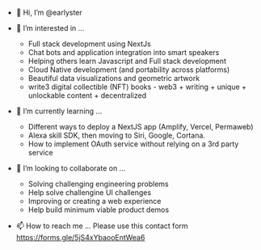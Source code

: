 - 👋 Hi, I’m @earlyster
- 👀 I’m interested in ...
   - Full stack development using NextJs
   - Chat bots and application integration into smart speakers
   - Helping others learn Javascript and Full stack development
   - Cloud Native development (and portability across platforms)
   - Beautiful data visualizations and geometric artwork
   - write3 digital collectible (NFT) books - web3 + writing + unique + unlockable content + decentralized
  

- 🌱 I’m currently learning ...
   - Different ways to deploy a NextJS app (Amplify, Vercel, Permaweb)
   - Alexa skill SDK, then moving to Siri, Google, Cortana.
   - How to implement OAuth service without relying on a 3rd party service

- 💞️ I’m looking to collaborate on ...
   - Solving challenging engineering problems
   - Help solve challengine UI challenges
   - Improving or creating a web experience
   - Help build minimum viable product demos

- 📫 How to reach me ...
 Please use this contact form https://forms.gle/5jS4xYbaooEntWea6

<!---
earlyster/earlyster is a ✨ special ✨ repository because its `README.md` (this file) appears on your GitHub profile.
You can click the Preview link to take a look at your changes.
--->
